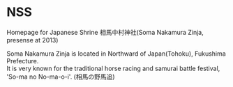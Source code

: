 # NSS
Homepage for Japanese Shrine 相馬中村神社(Soma Nakamura Zinja, presense at 2013)

Soma Nakamura Zinja is located in Northward of Japan(Tohoku), Fukushima Prefecture.  
It is very known for the traditional horse racing and samurai battle festival, 'So-ma no No-ma-o-i'. (相馬の野馬追)

